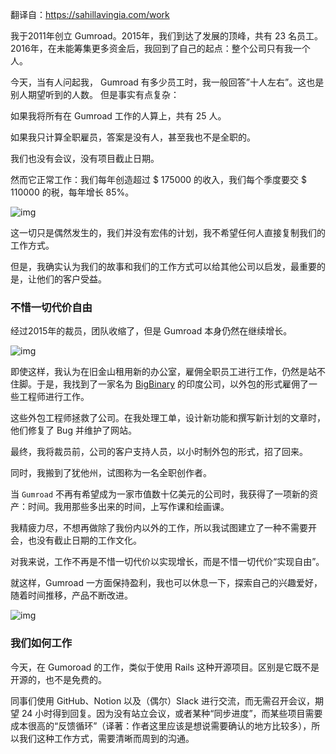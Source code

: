 翻译自：https://sahillavingia.com/work



我于2011年创立 Gumroad。2015年，我们到达了发展的顶峰，共有 23 名员工。 2016年，在未能筹集更多资金后，我回到了自己的起点：整个公司只有我一个人。



今天，当有人问起我， Gumroad 有多少员工时，我一般回答”十人左右”。这也是别人期望听到的人数。 但是事实有点复杂：



如果我将所有在 Gumroad 工作的人算上，共有 25 人。

如果我只计算全职雇员，答案是没有人，甚至我也不是全职的。

我们也没有会议，没有项目截止日期。



然而它正常工作：我们每年创造超过 \$ 175000 的收入，我们每个季度要交 \$ 110000 的税，每年增长 85%。



![img](https://sahillavingia.com/2020-earnings.png)



这一切只是偶然发生的，我们并没有宏伟的计划，我不希望任何人直接复制我们的工作方式。



但是，我确实认为我们的故事和我们的工作方式可以给其他公司以启发，最重要的是，让他们的客户受益。



### 不惜一切代价自由



经过2015年的裁员，团队收缩了，但是 Gumroad 本身仍然在继续增长。



![img](https://sahillavingia.com/2018-earnings.png)

即使这样，我认为在旧金山租用新的办公室，雇佣全职员工进行工作，仍然是站不住脚。于是，我找到了一家名为  [BigBinary](https://bigbinary.com/) 的印度公司，以外包的形式雇佣了一些工程师进行工作。



这些外包工程师拯救了公司。在我处理工单，设计新功能和撰写新计划的文章时，他们修复了 Bug 并维护了网站。



最终，我将裁员前，公司的客户支持人员，以小时制外包的形式，招了回来。



同时，我搬到了犹他州，试图称为一名全职创作者。



当 `Gumroad` 不再有希望成为一家市值数十亿美元的公司时，我获得了一项新的资产：时间。我用那些多出来的时间，上写作课和绘画课。



我精疲力尽，不想再做除了我份内以外的工作，所以我试图建立了一种不需要开会，也没有截止日期的工作文化。



对我来说，工作不再是不惜一切代价以实现增长，而是不惜一切代价“实现自由”。



就这样，Gumroad 一方面保持盈利，我也可以休息一下，探索自己的兴趣爱好，随着时间推移，产品不断改进。



![img](https://sahillavingia.com/operating.png)



### 我们如何工作



今天，在 Gumoroad 的工作，类似于使用 Rails 这种开源项目。区别是它既不是开源的，也不是免费的。



同事们使用 GitHub、Notion 以及（偶尔）Slack 进行交流，而无需召开会议，期望 24 小时得到回复。因为没有站立会议，或者某种“同步进度”，而某些项目需要成本很高的“反馈循环”（译著：作者这里应该是想说需要确认的地方比较多），所以我们这种工作方式，需要清晰而周到的沟通。









